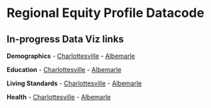 # Regional Equity Profile Datacode

## In-progress Data Viz links

__Demographics__
    - [Charlottesville](https://virginiaequitycenter.github.io/regional-equity-profile/datacode/demographic_viz_cville.html)
    - [Albemarle](https://virginiaequitycenter.github.io/regional-equity-profile/datacode/demographic_viz_alb.html)

__Education__
    - [Charlottesville](https://virginiaequitycenter.github.io/regional-equity-profile/datacode/education_viz_cville.html)
    - [Albemarle](https://virginiaequitycenter.github.io/regional-equity-profile/datacode/education_viz_alb.html)

__Living Standards__
    - [Charlottesville](https://virginiaequitycenter.github.io/regional-equity-profile/datacode/living_standards_viz_cville.html)
    - [Albemarle](https://virginiaequitycenter.github.io/regional-equity-profile/datacode/living_standards_viz_alb.html)

__Health__
    - [Charlottesville](https://virginiaequitycenter.github.io/regional-equity-profile/datacode/health_viz_cville.html)
    - [Albemarle](https://virginiaequitycenter.github.io/regional-equity-profile/datacode/health_viz_alb.html)
